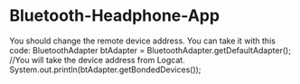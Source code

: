# Bluetooth-Headphone-App

You should change the remote device address. You can take it with this code:
        BluetoothAdapter btAdapter = BluetoothAdapter.getDefaultAdapter();
        //You will take the device address from Logcat.
        System.out.println(btAdapter.getBondedDevices());
        
   
